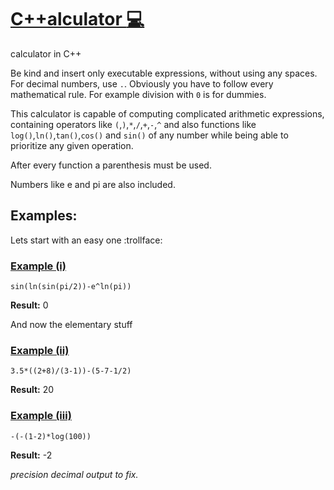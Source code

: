 # <ins>C++alculator :computer: 

calculator in C++

Be kind and insert only executable expressions, without using any spaces. For decimal numbers, use `.`.
Obviously you have to follow every mathematical rule. For example division with `0` is for dummies.

This calculator is capable of computing complicated arithmetic expressions, containing operators like `(`,`)`,`*`,`/`,`+`,`-`,`^` and 
also functions like `log()`,`ln()`,`tan()`,`cos()` and `sin()` of any number while being able to prioritize any given operation.

After every function a parenthesis must be used.

Numbers like e and pi are also included.

## Examples:
Lets start with an easy one :trollface:
### <ins>Example (i)

`sin(ln(sin(pi/2))-e^ln(pi))` 

**Result:**  0

And now the elementary stuff
### <ins>Example (ii)

`3.5*((2+8)/(3-1))-(5-7-1/2)`

**Result:**  20

### <ins>Example (iii)
`-(-(1-2)*log(100))`

**Result:**  -2




*precision decimal output to fix.*
